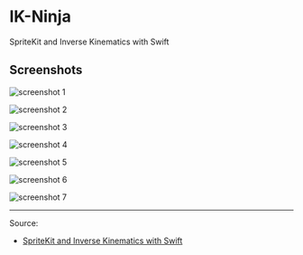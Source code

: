 IK-Ninja
==========
SpriteKit and Inverse Kinematics with Swift


## Screenshots

![screenshot 1](https://koenig-media.raywenderlich.com/uploads/2014/09/skeletonhierarchy.png)

![screenshot 2](https://koenig-media.raywenderlich.com/uploads/2014/09/IKActions1.gif)


![screenshot 3](https://koenig-media.raywenderlich.com/uploads/2014/09/IKReach.gif)

![screenshot 4](https://koenig-media.raywenderlich.com/uploads/2014/09/punching.gif)

![screenshot 5](https://koenig-media.raywenderlich.com/uploads/2014/09/puncheverywhere.gif)

![screenshot 6](https://koenig-media.raywenderlich.com/uploads/2014/09/punchall.gif)

![screenshot 7](https://koenig-media.raywenderlich.com/uploads/2014/10/Ninja.gif)

---
Source: 

- [SpriteKit and Inverse Kinematics with Swift](https://www.raywenderlich.com/129895/sprite-kit-inverse-kinematics-swift-2)
